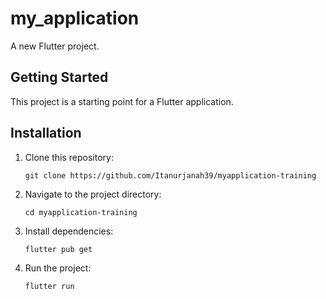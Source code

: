 # my_application

A new Flutter project.

## Getting Started

This project is a starting point for a Flutter application.

## Installation
1. Clone this repository:
   ```
   git clone https://github.com/Itanurjanah39/myapplication-training
   ```
2. Navigate to the project directory:
   ```
   cd myapplication-training
   ```
3. Install dependencies:
   ```
   flutter pub get
   ```
4. Run the project:
   ```
   flutter run
   ```

